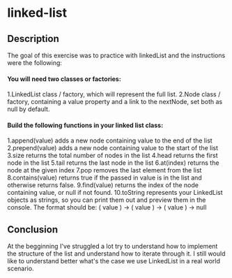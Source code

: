 # linked-list
## Description
The goal of this exercise was to practice with linkedList and the instructions were the following:

#### You will need two classes or factories:
1.LinkedList class / factory, which will represent the full list.
2.Node class / factory, containing a value property and a link to the nextNode, set both as null by default.
#### Build the following functions in your linked list class:
1.append(value) adds a new node containing value to the end of the list
2.prepend(value) adds a new node containing value to the start of the list
3.size returns the total number of nodes in the list
4.head returns the first node in the list
5.tail returns the last node in the list
6.at(index) returns the node at the given index
7.pop removes the last element from the list
8.contains(value) returns true if the passed in value is in the list and otherwise returns false.
9.find(value) returns the index of the node containing value, or null if not found.
10.toString represents your LinkedList objects as strings, so you can print them out and preview them in the console. The format should be: ( value ) -> ( value ) -> ( value ) -> null

## Conclusion
At the begginning I've struggled a lot try to understand how to implement the structure of the list and understand how to iterate through it. I still would like to understand better what's the case we use LinkedList in a real world scenario.